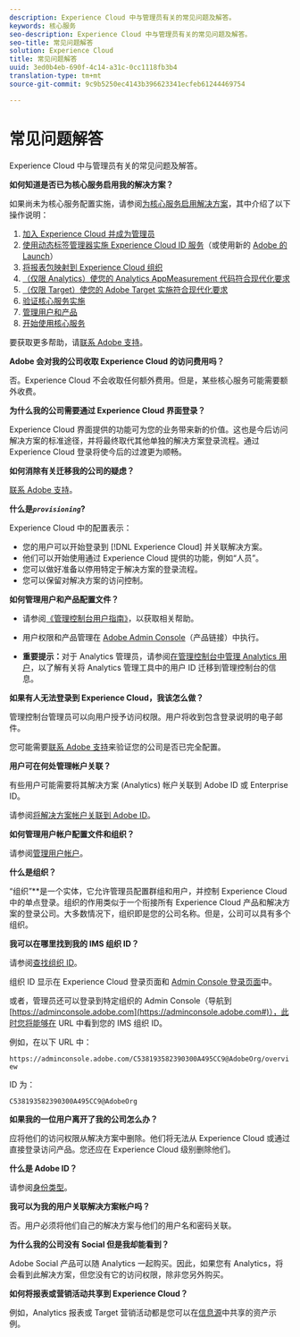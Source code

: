 ```yaml
---
description: Experience Cloud 中与管理员有关的常见问题及解答。
keywords: 核心服务
seo-description: Experience Cloud 中与管理员有关的常见问题及解答。
seo-title: 常见问题解答
solution: Experience Cloud
title: 常见问题解答
uuid: 3ed0b4eb-690f-4c14-a31c-0cc1118fb3b4
translation-type: tm+mt
source-git-commit: 9c9b5250ec4143b396623341ecfeb61244469754

---
```



# 常见问题解答

Experience Cloud 中与管理员有关的常见问题及解答。

**如何知道是否已为核心服务启用我的解决方案？**

如果尚未为核心服务配置实施，请参阅[为核心服务启用解决方案](../core-services/core-services.md#concept_07ED1D5C64234E77976E6D572E78FB9C)，其中介绍了以下操作说明：


1. [加入 Experience Cloud 并成为管理员](../core-services/core-services.md#section_2423F0BD3DF642658103310EE5EA6154)
1. [使用动态标签管理器实施 Experience Cloud ID 服务](../core-services/core-services.md#section_3C9F6DF37C654D939625BB4D485E4354)（或使用新的 [Adobe 的 Launch](https://marketing.adobe.com/resources/help/en_US/experience-cloud/launch/)）
1. [将报表包映射到 Experience Cloud 组织](../core-services/core-services.md#concept_apg_zq2_rw)
1. [（仅限 Analytics）使您的 Analytics AppMeasurement 代码符合现代化要求](../core-services/core-services.md#section_1798D9D0F05C47E29816AC4EEB9A0913)
1. [（仅限 Target）使您的 Adobe Target 实施符合现代化要求](../core-services/core-services.md#section_C2F4493C7A36406DAE2266B429A4BD24)
1. [验证核心服务实施](../core-services/core-services.md#section_E641782A0F4F44AF8C9C91216BE330D5)
1. [管理用户和产品](../core-services/core-services.md#section_B6E95F4E0E12483CB9DA99CBC0C5A4AF)
1. [开始使用核心服务](../core-services/core-services.md#section_960C06093623462E8EA247B3E97274A1)




要获取更多帮助，请[联系 Adobe 支持](https://helpx.adobe.com/marketing-cloud/contact-support.html)。

**Adobe 会对我的公司收取 Experience Cloud 的访问费用吗？**

否。Experience Cloud 不会收取任何额外费用。但是，某些核心服务可能需要额外收费。

**为什么我的公司需要通过 Experience Cloud 界面登录？**

Experience Cloud 界面提供的功能可为您的业务带来新的价值。这也是今后访问解决方案的标准途径，并将最终取代其他单独的解决方案登录流程。通过 Experience Cloud 登录将使今后的过渡更为顺畅。

**如何消除有关迁移我的公司的疑虑？**

[联系 Adobe 支持](https://helpx.adobe.com/marketing-cloud/contact-support.html)。

**什么是&#x200B;*`provisioning`*?**

Experience Cloud 中的配置表示：

* 您的用户可以开始登录到 [!DNL Experience Cloud] 并关联解决方案。
* 他们可以开始使用通过 Experience Cloud 提供的功能，例如“人员”。
* 您可以做好准备以停用特定于解决方案的登录流程。
* 您可以保留对解决方案的访问控制。

**如何管理用户和产品配置文件？**

* 请参阅[《管理控制台用户指南》](https://helpx.adobe.com/enterprise/administering/user-guide.html)，以获取相关帮助。

* 用户权限和产品管理在 [Adobe Admin Console](https://adminconsole.adobe.com/enterprise)（产品链接）中执行。

* **重要提示：**&#x200B;对于 Analytics 管理员，请参阅[在管理控制台中管理 Analytics 用户](https://marketing.adobe.com/resources/help/en_US/experience-cloud/admin-console/analytics-migration/)，以了解有关将 Analytics 管理工具中的用户 ID 迁移到管理控制台的信息。

**如果有人无法登录到 Experience Cloud，我该怎么做？**

管理控制台管理员可以向用户授予访问权限。用户将收到包含登录说明的电子邮件。

您可能需要[联系 Adobe 支持](https://helpx.adobe.com/marketing-cloud/contact-support.html)来验证您的公司是否已完全配置。

**用户可在何处管理帐户关联？**

有些用户可能需要将其解决方案 (Analytics) 帐户关联到 Adobe ID 或 Enterprise ID。

请参阅[将解决方案帐户关联到 Adobe ID](../admin-getting-started/organizations.md#task_FD389E78640848919E247AC5E95B8369)。

**如何管理用户帐户配置文件和组织？**

请参阅[管理用户帐户](../admin-getting-started/organizations.md#topic_C31CB834F109465A82ED57FF0563B3F1)。

**什么是组织？**

“组织”**&#x200B;是一个实体，它允许管理员配置群组和用户，并控制 Experience Cloud 中的单点登录。组织的作用类似于一个衔接所有 Experience Cloud 产品和解决方案的登录公司。大多数情况下，组织即是您的公司名称。但是，公司可以具有多个组织。

**我可以在哪里找到我的 IMS 组织 ID？**

请参阅[查找组织 ID](organizations.md)。

组织 ID 显示在 Experience Cloud 登录页面和 [Admin Console 登录页面](https://adminconsole.adobe.com)中。

或者，管理员还可以登录到特定组织的 Admin Console（导航到 [https://adminconsole.adobe.com](https://adminconsole.adobe.com#)），此时您将能够在 URL 中看到您的 IMS 组织 ID。

例如，在以下 URL 中：

`https://adminconsole.adobe.com/C538193582390300A495CC9@AdobeOrg/overview`

ID 为：

`C538193582390300A495CC9@AdobeOrg`

**如果我的一位用户离开了我的公司怎么办？**

应将他们的访问权限从解决方案中删除。他们将无法从 Experience Cloud 或通过直接登录访问产品。您还应在 Experience Cloud 级别删除他们。

**什么是 Adobe ID？**

请参阅[身份类型](https://helpx.adobe.com/enterprise/help/identity.html)。

**我可以为我的用户关联解决方案帐户吗？**

否。用户必须将他们自己的解决方案与他们的用户名和密码关联。

**为什么我的公司没有 Social 但是我却能看到？**

Adobe Social 产品可以随 Analytics 一起购买。因此，如果您有 Analytics，将会看到此解决方案，但您没有它的访问权限，除非您另外购买。

**如何将报表或营销活动共享到 Experience Cloud？**

例如，Analytics 报表或 Target 营销活动都是您可以在[信息源](../feed.md#concept_9256B8768A294009A777282DD8719213)中共享的资产示例。
